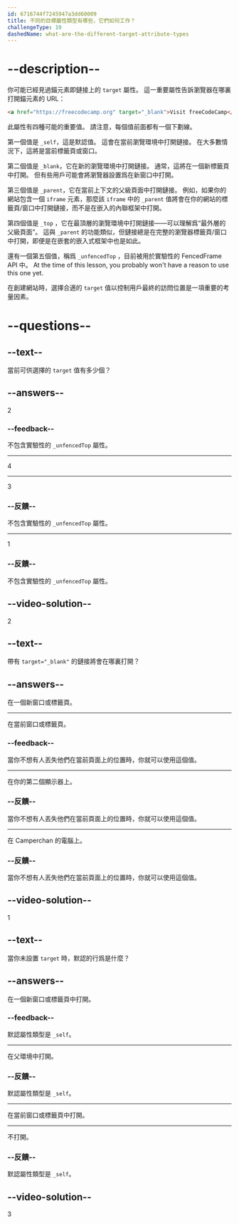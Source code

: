 ```yaml
---
id: 6716744f7245947a3dd60009
title: 不同的目標屬性類型有哪些，它們如何工作？
challengeType: 19
dashedName: what-are-the-different-target-attribute-types
---
```


# --description--

你可能已經見過錨元素即鏈接上的 `target` 屬性。 這一重要屬性告訴瀏覽器在哪裏打開錨元素的 URL：

```html
<a href="https://freecodecamp.org" target="_blank">Visit freeCodeCamp</a>
```

此屬性有四種可能的重要值。 請注意，每個值前面都有一個下劃線。

第一個值是 `_self`，這是默認值。 這會在當前瀏覽環境中打開鏈接。 在大多數情況下，這將是當前標籤頁或窗口。

第二個值是 `_blank`，它在新的瀏覽環境中打開鏈接。 通常，這將在一個新標籤頁中打開。 但有些用戶可能會將瀏覽器設置爲在新窗口中打開。

第三個值是 `_parent`，它在當前上下文的父級頁面中打開鏈接。 例如，如果你的網站包含一個 `iframe` 元素，那麼該 `iframe` 中的 `_parent` 值將會在你的網站的標籤頁/窗口中打開鏈接，而不是在嵌入的內聯框架中打開。

第四個值是 `_top` ，它在最頂層的瀏覽環境中打開鏈接——可以理解爲“最外層的父級頁面”。 這與 `_parent` 的功能類似，但鏈接總是在完整的瀏覽器標籤頁/窗口中打開，即便是在嵌套的嵌入式框架中也是如此。

還有一個第五個值，稱爲 `_unfencedTop` ，目前被用於實驗性的 FencedFrame API 中。 At the time of this lesson, you probably won't have a reason to use this one yet.

在創建網站時，選擇合適的 `target` 值以控制用戶最終的訪問位置是一項重要的考量因素。

# --questions--

## --text--

當前可供選擇的 `target` 值有多少個？

## --answers--

2

### --feedback--

不包含實驗性的 `_unfencedTop` 屬性。

---

4

---

3

### --反饋--

不包含實驗性的 `_unfencedTop` 屬性。

---

1

### --反饋--

不包含實驗性的 `_unfencedTop` 屬性。

## --video-solution--

2

## --text--

帶有 `target="_blank"` 的鏈接將會在哪裏打開？

## --answers--

在一個新窗口或標籤頁。

---

在當前窗口或標籤頁。

### --feedback--

當你不想有人丟失他們在當前頁面上的位置時，你就可以使用這個值。

---

在你的第二個顯示器上。

### --反饋--

當你不想有人丟失他們在當前頁面上的位置時，你就可以使用這個值。

---

在 Camperchan 的電腦上。

### --反饋--

當你不想有人丟失他們在當前頁面上的位置時，你就可以使用這個值。

## --video-solution--

1

## --text--

當你未設置 `target` 時，默認的行爲是什麼？

## --answers--

在一個新窗口或標籤頁中打開。

### --feedback--

默認屬性類型是 `_self`。

---

在父環境中打開。

### --反饋--

默認屬性類型是 `_self`。

---

在當前窗口或標籤頁中打開。

---

不打開。

### --反饋--

默認屬性類型是 `_self`。

## --video-solution--

3
